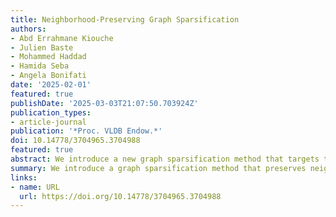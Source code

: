 ```yaml
---
title: Neighborhood-Preserving Graph Sparsification
authors:
- Abd Errahmane Kiouche
- Julien Baste
- Mohammed Haddad
- Hamida Seba
- Angela Bonifati
date: '2025-02-01'
featured: true
publishDate: '2025-03-03T21:07:50.703924Z'
publication_types:
- article-journal
publication: '*Proc. VLDB Endow.*'
doi: 10.14778/3704965.3704988
featured: true
abstract: We introduce a new graph sparsification method that targets the neighborhood information available for each node. Our approach is motivated by the fact that neighborhood information is used by several mining and learning tasks on graphs as well as reachability queries. The result of our sparsification technique is a sparsified graph that can be used instead of the original graph in the above tasks while still ensuring fairly good approximations for the results. Moreover, our sparsification method allows users to control the size of the resulting sparsified graph by adjusting the amount of information loss tolerated by the targeted applications. Our extensive experiments conducted on various real and synthetic graphs show that our sparsification considerably reduces the size of the graphs by achieving 40% sparsification rate on average on several input graphs. Furthermore, in the experimental study we show the utility and efficiency of our sparsification algorithm for notable data-driven tasks, such as node classification, graph classification and shortest path approximations. The obtained results exhibit interesting trade-offs between the runtime speed-up and the precision loss.
summary: We introduce a graph sparsification method that preserves neighborhood information while reducing graph size by 40% on average. It allows users to control information loss and supports key tasks like node classification, graph classification, and shortest path approximations. Experiments show it effectively balances efficiency and accuracy, improving runtime while maintaining reliable results.
links:
- name: URL
  url: https://doi.org/10.14778/3704965.3704988
---
```

